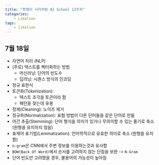 ```yaml
---
title: "멋쟁이 사자처럼 AI School 12주차"
categories:
    - Likelion
tags:
    - likelion
---
```


## 7월 18일
- 자연어 처리 (NLP)
- (주로) 텍스트를 벡터화하는 방법
  - 머신러닝: 단어의 빈도수
  - 딥러닝: 시퀀스 방식의 인코딩
- 정규 표현식
- 토큰화(Tokenization):
  - 텍스트 조각을 토큰이라 함
  - 패턴을 찾는데 유용
- 정제(Cleaning): 노이즈 제거
- 정규화(Normalization): 표협 방법이 다른 단어들을 같은 단어로 만듦
- 어간 추출(Stemming): 단어 형식을 의미가 있거나 무의미할 수 있는 줄기로 축소 (원형을 유지하지 않음)
- 표제어 표기법(Lemmatization): 언어학적으로 유효한 의미로 축소 (원형을 유지함)
- `n-gram`은 CNN에서 주변 정보를 이용하는것과 유사함
- `BOW(Back Of Word)`에서 순서를 고려하지 않는 단점을 보완 -> `N-Gram`
- 단어 빈도만 고려했을 경우, 불용어의 가능성이 높아짐